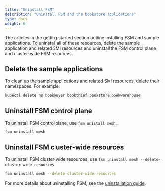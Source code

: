 ```yaml
---
title: "Uninstall FSM"
description: "Uninstall FSM and the bookstore applications"
type: docs
weight: 6
---
```


The articles in the getting started section outline installing FSM and sample applications. To uninstall all of these resources, delete the sample application and related SMI resources and uninstall the FSM control plane and cluster-wide FSM resources.

## Delete the sample applications

To clean up the sample applications and related SMI resources, delete their namespaces. For example:

```bash
kubectl delete ns bookbuyer bookthief bookstore bookwarehouse
```

## Uninstall FSM control plane

To uninstall FSM control plane, use `fsm unistall mesh`.

```bash
fsm uninstall mesh
```

## Uninstall FSM cluster-wide resources

To uninstall FSM cluster-wide resources, use `fsm uninstall mesh --delete-cluster-wide-resources`.

```bash
fsm uninstall mesh --delete-cluster-wide-resources
```

For more details about uninstalling FSM, see the [uninstallation guide](/docs/guides/uninstall/).

